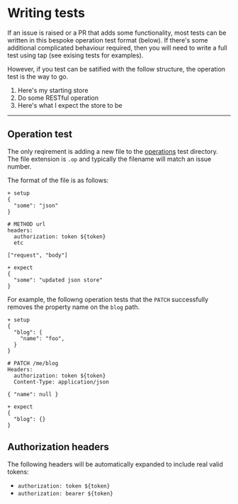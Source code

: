 # Writing tests

If an issue is raised or a PR that adds some functionality, most tests can be written in this bespoke operation test format (below). If there's some additional complicated behaviour required, then you will need to write a full test using tap (see exising tests for examples).

However, if you test can be satified with the follow structure, the operation test is the way to go.

1. Here's my starting store
2. Do some RESTful operation
3. Here's what I expect the store to be

---

## Operation test

The only reqirement is adding a new file to the [operations](operations) test directory. The file extension is `.op` and typically the filename will match an issue number.

The format of the file is as follows:

```text
+ setup
{
  "some": "json"
}

# METHOD url
headers:
  authorization: token ${token}
  etc

["request", "body"]

+ expect
{
  "some": "updated json store"
}
```

For example, the followng operation tests that the `PATCH` successfully removes the property name on the `blog` path.

```text
+ setup
{
  "blog": {
    "name": "foo",
  }
}

# PATCH /me/blog
Headers:
  authorization: token ${token}
  Content-Type: application/json

{ "name": null }

+ expect
{
  "blog": {}
}
```

## Authorization headers

The following headers will be automatically expanded to include real valid tokens:

- `authorization: token ${token}`
- `authorization: bearer ${token}`

